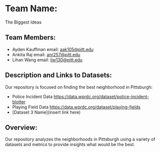 # Team Name: 

The Biggest Ideas

## Team Members:

- Ayden Kauffman email: aak105@pitt.edu
- Ankita Raj email: anr257@pitt.edu
- Lihan Wang email: liw130@pitt.edu

## Description and Links to Datasets:

Our repository is focused on finding the best neighborhood in Pittsburgh:

- Police Incident Data https://data.wprdc.org/dataset/police-incident-blotter
- Playing Field Data https://data.wprdc.org/dataset/playing-fields
- [Dataset 3 Name](insert link here)



## Overview:

Our repository analyzes the neighborhoods in Pittsburgh using a variety of datasets and metrics to provide insights what would be the best.
